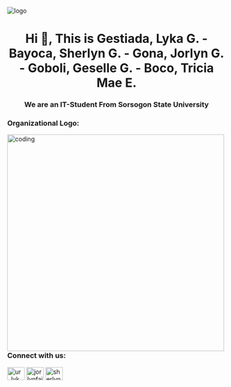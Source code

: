 ![logo](https://github.com/gestiadalyka/gestiada-bayoca-gona-goboli-boco/blob/main/header%20Banner.png)
<h1 align="center">Hi 👋, This is Gestiada, Lyka G. - Bayoca, Sherlyn G. - Gona, Jorlyn G. - Goboli, Geselle G. - Boco, Tricia Mae E.</h1>
<h3 align="center">We are an IT-Student From Sorsogon State University</h3>

<h3 align="left">Organizational Logo:</h3>
<img align="left" alt="coding" width="500" src="https://github.com/gestiadalyka/gestiada-bayoca-gona-goboli-boco/blob/main/Logo.png">

<h3 align="left">Connect with us:</h3>
<p align="left">
<a href="https://www.instagram.com/ur_lyk/" target="blank"><img align="center" src="https://raw.githubusercontent.com/rahuldkjain/github-profile-readme-generator/master/src/images/icons/Social/instagram.svg" alt="ur_lyk" height="30" width="40" /></a>
<a href="https://www.facebook.com/jorlynfaith.granadino/" target="blank"><img align="center" src="https://raw.githubusercontent.com/rahuldkjain/github-profile-readme-generator/master/src/images/icons/Social/facebook.svg" alt="jorlynfaith.granadino" height="30" width="40" /></a>
<a href="https://www.telegram.org/sherlyn.jo/" target="blank"><img align="center" src="https://raw.githubusercontent.com/rahuldkjain/github-profile-readme-generator/master/src/images/icons/Social/telegram.svg" alt="sherlyn.jo" height="30" width="40" /></a>
</p>


